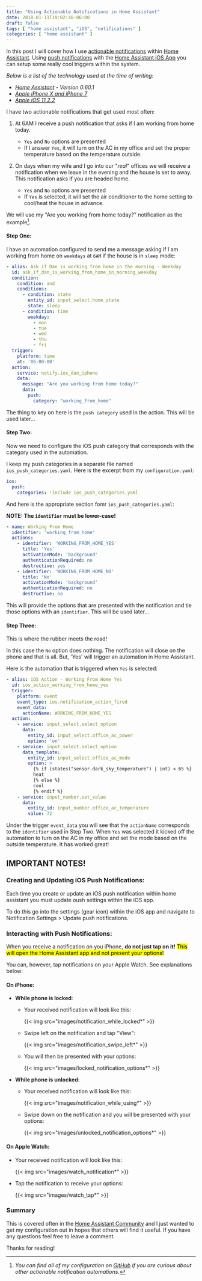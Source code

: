 ```yaml
---
title: "Using Actionable Notifications in Home Assistant"
date: 2018-01-11T19:02:48-06:00
draft: false
tags: [ "home assistant", "iOS", "notifications" ]
categories: [ "home assistant" ]
---
```


In this post I will cover how I use [actionable notifications](https://home-assistant.io/docs/ecosystem/ios/notifications/actions/) within [Home Assistant](https://home-assistant.io).  Using [push notifications](https://home-assistant.io/docs/ecosystem/ios/notifications/) with the [Home Assistant iOS App](https://home-assistant.io/docs/ecosystem/ios/) you can setup some really cool triggers within the system.

<!--more-->

_Below is a list of the technology used at the time of writing:_

* [_Home Assistant_](https://home-assistant.io) _- Version 0.60.1_
* [_Apple iPhone X and iPhone 7_](https://www.apple.com/iphone/)
* [_Apple iOS 11.2.2_](https://support.apple.com/en-us/HT208401)

I have two actionable notifications that get used most often:

1. At 6AM I receive a push notification that asks if I am working from home today.
   * `Yes` and `No` options are presented
   * If I answer `Yes`, it will turn on the AC in my office and set the proper temperature based on the temperature outside.

2. On days when my wife and I go into our "_real_" offices we will receive a notification when we leave in the evening and the house is set to away.  This notification asks if you are headed home.
   * `Yes` and `No` options are presented
   * If `Yes` is selected, it will set the air conditioner to the home setting to cool/heat the house in advance.

We will use my "Are you working from home today?" notification as the example[^1].

#### Step One:

I have an automation configured to send me a message asking if I am working from home on `weekdays` at `6AM` if the house is in `sleep` mode:

```yaml
- alias: Ask if Dan is working from home in the morning - Weekday
  id: ask_if_dan_is_working_from_home_in_morning_weekday
  condition:
    condition: and
    conditions:
      - condition: state
        entity_id: input_select.home_state
        state: sleep
      - condition: time
        weekday:
          - mon
          - tue
          - wed
          - thu
          - fri
  trigger:
    platform: time
    at: '06:00:00'
  action:
    service: notify.ios_dan_iphone
    data:
      message: "Are you working from home today?"
      data:
        push:
          category: "working_from_home"
```

The thing to key on here is the `push category` used in the action.  This will be used later...

#### Step Two:

Now we need to configure the iOS push category that corresponds with the category used in the automation.

I keep my push categories in a separate file named `ios_push_categories.yaml`.  Here is the excerpt from my `configuration.yaml`:

```yaml
ios:
  push:
    categories: !include ios_push_categories.yaml
```

And here is the appropriate section fomr `ios_push_categories.yaml`:

**NOTE: The `identifier` must be lower-case!**

```yaml
- name: Working From Home
  identifier: 'working_from_home'
  actions:
    - identifier: 'WORKING_FROM_HOME_YES'
      title: 'Yes'
      activationMode: 'background'
      authenticationRequired: no
      destructive: yes
    - identifier: 'WORKING_FROM_HOME_NO'
      title: 'No'
      activationMode: 'background'
      authenticationRequired: no
      destructive: no
```

This will provide the options that are presented with the notification and tie those options with an `identifier`.  This will be used later...

#### Step Three:

This is where the rubber meets the road!

In this case the `No` option does nothing.  The notification will close on the phone and that is all.  But, 'Yes' will trigger an automation in Home Assistant.

Here is the automation that is triggered when `Yes` is selected:

```yaml
- alias: iOS Action - Working From Home Yes
  id: ios_action_working_from_home_yes
  trigger:
    platform: event
    event_type: ios.notification_action_fired
    event_data:
      actionName: WORKING_FROM_HOME_YES
  action:
    - service: input_select.select_option
      data:
        entity_id: input_select.office_ac_power
        option: 'on'
    - service: input_select.select_option
      data_template:
        entity_id: input_select.office_ac_mode
        option: >
          {% if (states("sensor.dark_sky_temperature") | int) < 65 %}
          heat
          {% else %}
          cool
          {% endif %}
    - service: input_number.set_value
      data:
        entity_id: input_number.office_ac_temperature
        value: 72
```

Under the trigger `event_data` you will see that the `actionName` corresponds to the `identifier` used in Step Two.  When `Yes` was selected it kicked off the automation to turn on the AC in my office and set the mode based on the outside temperature.  It has worked great!

## IMPORTANT NOTES!

### Creating and Updating iOS Push Notifications:

Each time you create or update an iOS push notification within home assistant you must update oush settings within the iOS app. 

To do this go into the settings (gear icon) within the iOS app and navigate to Notification Settings > Update push notifications.

### Interacting with Push Notifications:

When you receive a notification on you iPhone, **do not just tap on it!**  <mark>This will open the Home Assistant app and not present your options!</mark>

You can, however, tap notifications on your Apple Watch.  See explanations below:

#### On iPhone:

* **While phone is locked**:

    * Your received notification will look like this:

        {{< img src="images/notification_while_locked*" >}}

    * Swipe left on the notification and tap "View":

        {{< img src="images/notification_swipe_left*" >}}

    * You will then be presented with your options:

        {{< img src="images/locked_notification_options*" >}}

* **While phone is unlocked**:

    * Your received notification will look like this:

        {{< img src="images/notification_while_using*" >}}

    * Swipe down on the notification and you will be presented with your options:

        {{< img src="images/unlocked_notification_options*" >}}

#### On Apple Watch:

* Your received notification will look like this:

  {{< img src="images/watch_notification*" >}}

* Tap the notification to receive your options:

  {{< img src="images/watch_tap*" >}}

### Summary

This is covered often in the [Home Assistant Community](https://community.home-assistant.io) and I just wanted to get my configuration out in hopes that others will find it useful.  If you have any questions feel free to leave a comment.

Thanks for reading!

[^1]: _You can find all of my configuration on [GitHub](https://github.com/dancwilliams/networkhobo) if you are curious about other actionable notification automations._
